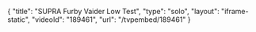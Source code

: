 {
    "title": "SUPRA Furby Vaider Low Test",
    "type": "solo",
    "layout": "iframe-static",
    "videoId": "189461",
    "url": "\/tvpembed\/189461"
}